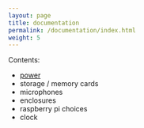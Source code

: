 ```yaml
---
layout: page
title: documentation
permalink: /documentation/index.html
weight: 5
---
```


Contents:

* [power](power/)
* storage / memory cards
* microphones
* enclosures
* raspberry pi choices
* clock
